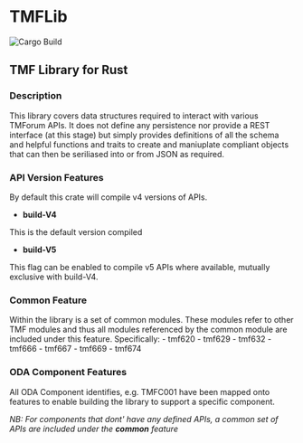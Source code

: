# TMFLib

![Cargo Build](https://github.com/rruckley/tmflib/actions/workflows/rust.yml/badge.svg)

## TMF Library for Rust

### Description

This library covers data structures required to interact with various TMForum APIs.
It does not define any persistence nor provide a REST interface (at this stage)
but simply provides definitions of all the schema and helpful functions and traits to create and maniuplate compliant objects
that can then be seriliased into or from JSON as required.

### API Version Features

By default this crate will compile v4 versions of APIs.

* **build-V4**

This is the default version compiled

* **build-V5**

This flag can be enabled to compile v5 APIs where available, mutually exclusive with build-V4.

### Common Feature

Within the library is a set of common modules. These modules refer to other TMF modules and thus all
modules referenced by the common module are included under this feature.
Specifically:
    - tmf620
    - tmf629
    - tmf632
    - tmf666
    - tmf667
    - tmf669
    - tmf674

### ODA Component Features

All ODA Component identifies, e.g. TMFC001 have been mapped onto features to enable building the library
to support a specific component.

*NB: For components that dont' have any defined APIs, a common set of APIs are included under the **common** feature*
